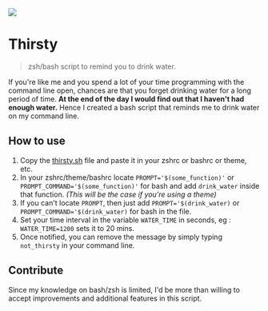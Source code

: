 <img src="https://raw.githubusercontent.com/lakshaykalbhor/Thirsty/master/out.gif">

# Thirsty
> zsh/bash script to remind you to drink water.

If you're like me and you spend a lot of your time programming with the command line open, chances are that you forget drinking water for a long period of time.
**At the end of the day I would find out that I haven't had enough water.**
Hence I created a bash script that reminds me to drink water on my command line.

## How to use
1. Copy the [thirsty.sh](thirsty.sh) file and paste it in your zshrc or bashrc or theme, etc.
2. In your zshrc/theme/bashrc locate `PROMPT='$(some_function)'` or `PROMPT_COMMAND='$(some_function)'` for bash and add `drink_water` inside that function. *(This will be the case if you're using a theme)*
3. If you can't locate `PROMPT`, then just add `PROMPT='$(drink_water)` or `PROMPT_COMMAND='$(drink_water)` for bash in the file.
4. Set your time interval in the variable `WATER_TIME` in seconds, eg : `WATER_TIME=1200` sets it to 20 mins.
5. Once notified, you can remove the message by simply typing `not_thirsty` in your command line.

## Contribute
Since my knowledge on bash/zsh is limited, I'd be more than willing to accept improvements and additional features in this script.
